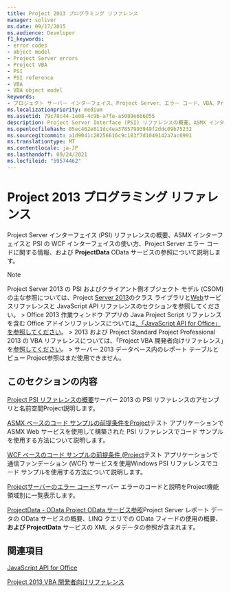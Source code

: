 ```yaml
---
title: Project 2013 プログラミング リファレンス
manager: soliver
ms.date: 09/17/2015
ms.audience: Developer
f1_keywords:
- error codes
- object model
- Project Server errors
- Project VBA
- PSI
- PSI reference
- VBA
- VBA object model
keywords:
- プロジェクト サーバー インターフェイス、Project Server、エラー コード、VBA、Project オブジェクト モデル、Project 2013、プラットフォーム、Visual Basic for Applications、Project オブジェクト モデル、オブジェクト モデル、Project VBA、Project Server、PSI リファレンス、PSI
ms.localizationpriority: medium
ms.assetid: 79c78c44-1e08-4c9b-a7fe-a5089e666055
description: Project Server Interface (PSI) リファレンスの概要、ASMX インターフェイスと PSI の WCF インターフェイスの使い方、Project Server エラー コードに関する情報、および ProjectData OData サービスの参照について説明します。
ms.openlocfilehash: 85ec462e811dc4ea37857993949f2ddc09b75232
ms.sourcegitcommit: a1d9041c20256616c9c183f7d1049142a7ac6991
ms.translationtype: MT
ms.contentlocale: ja-JP
ms.lasthandoff: 09/24/2021
ms.locfileid: "59574462"
---
```

# <a name="project-2013-programming-references"></a>Project 2013 プログラミング リファレンス

Project Server インターフェイス (PSI) リファレンスの概要、ASMX インターフェイスと PSI の WCF インターフェイスの使い方、Project Server エラー コードに関する情報、および **ProjectData** OData サービスの参照について説明します。 
  
> [!NOTE]
> Project Server 2013 の PSI およびクライアント側オブジェクト モデル (CSOM) の主な参照については、Project [Server 2013](javascript-library-and-rest-reference-for-project-server-2013.md)のクラス ライブラリと[Web](https://msdn.microsoft.com/library/ef1830e0-3c9a-4f98-aa0a-5556c298e7d1%28Office.15%29.aspx)サービスリファレンスと JavaScript API リファレンスのセクションを参照してください。 > Office 2013 作業ウィンドウ アプリの Java Project Script リファレンスを含む Office アドインリファレンスについては[、「JavaScript API for Office」を参照してください](https://msdn.microsoft.com/library/fp142185.aspx)。 > 2013 および Project Standard Project Professional 2013 の VBA リファレンスについては、「Project VBA 開発者向けリファレンス」を[参照してください](https://msdn.microsoft.com/library/jj235035.aspx)。 > サーバー 2013 データベース内のレポート テーブルとビュー Project参照はまだ使用できません。 
  
## <a name="in-this-section"></a>このセクションの内容

[Project PSI リファレンスの概要](project-psi-reference-overview.md)サーバー 2013 の PSI リファレンスのアセンブリと名前空間Project説明します。 
  
[ASMX ベースのコード サンプルの前提条件をProject](prerequisites-for-asmx-based-code-samples-in-project.md)テスト アプリケーションで ASMX Web サービスを使用して構築された PSI リファレンスでコード サンプルを使用する方法について説明します。 
  
[WCF ベースのコード サンプルの前提条件 (Project](prerequisites-for-wcf-based-code-samples-in-project.md)テスト アプリケーションで通信ファンデーション (WCF) サービスを使用Windows PSI リファレンスでコード サンプルを使用する方法について説明します。 
  
[Projectサーバーのエラー コード](project-server-error-codes.md)サーバー エラーのコードと説明をProject機能領域別に一覧表示します。 
  
[ProjectData - OData Project OData サービス参照](https://msdn.microsoft.com/library/office/jj163015.aspx)Project Server レポート データの OData サービスの概要、LINQ クエリでの OData フィードの使用の概要、**および ProjectData** サービスの XML メタデータの参照が含まれます。 
  
## <a name="see-also"></a>関連項目



[JavaScript API for Office](https://msdn.microsoft.com/library/fp142185.aspx)
  
[Project 2013 VBA 開発者向けリファレンス](https://msdn.microsoft.com/library/jj235035.aspx)

